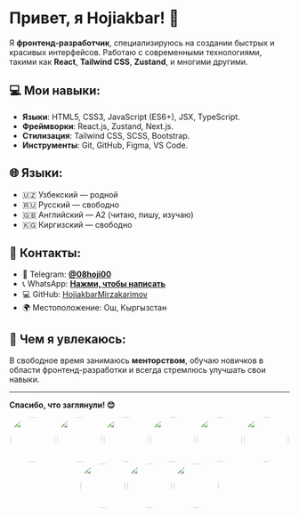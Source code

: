 # Привет, я Hojiakbar! 👋

Я **фронтенд-разработчик**, специализируюсь на создании быстрых и красивых интерфейсов. Работаю с современными технологиями, такими как **React**, **Tailwind CSS**, **Zustand**, и многими другими.

## 💻 Мои навыки:
- **Языки**: HTML5, CSS3, JavaScript (ES6+), JSX, TypeScript.
- **Фреймворки**: React.js, Zustand, Next.js.
- **Стилизация**: Tailwind CSS, SCSS, Bootstrap.
- **Инструменты**: Git, GitHub, Figma, VS Code.

## 🌐 Языки:
- 🇺🇿 Узбекский — родной  
- 🇷🇺 Русский — свободно  
- 🇬🇧 Английский — A2 (читаю, пишу, изучаю)  
- 🇰🇬 Киргизский — свободно

## 💬 Контакты:
- 📱 Telegram: **[@08hoji00](https://t.me/08hoji00)**
- 📞 WhatsApp: **[Нажми, чтобы написать](https://wa.me/996555251506)**
- 💻 GitHub: [HojiakbarMirzakarimov](https://github.com/HojiakbarMirzakarimov)
- 🌍 Местоположение: Ош, Кыргызстан

## 🌱 Чем я увлекаюсь:
В свободное время занимаюсь **менторством**, обучаю новичков в области фронтенд-разработки и всегда стремлюсь улучшать свои навыки.

---

**Спасибо, что заглянули! 😊**

<p align="center">
  <img src="https://img.shields.io/badge/HTML5-E34F26?logo=html5&logoColor=white" width="80" height="80" style="border-radius: 50%"/>
  <img src="https://img.shields.io/badge/CSS3-1572B6?logo=css3&logoColor=white" width="80" height="80" style="border-radius: 50%"/>
  <img src="https://img.shields.io/badge/JavaScript-F7DF1E?logo=javascript&logoColor=black" width="80" height="80" style="border-radius: 50%"/>
  <img src="https://img.shields.io/badge/React-61DAFB?logo=react&logoColor=black" width="80" height="80" style="border-radius: 50%"/>
  <img src="https://img.shields.io/badge/SCSS-CC6699?logo=sass&logoColor=white" width="80" height="80" style="border-radius: 50%"/>
  <img src="https://img.shields.io/badge/TailwindCSS-06B6D4?logo=tailwindcss&logoColor=white" width="80" height="80" style="border-radius: 50%"/>
  <img src="https://img.shields.io/badge/Bootstrap-7952B3?logo=bootstrap&logoColor=white" width="80" height="80" style="border-radius: 50%"/>
  <img src="https://img.shields.io/badge/React_Icons-61DAFB?logo=react&logoColor=black" width="80" height="80" style="border-radius: 50%"/>
  <img src="https://img.shields.io/badge/Material_UI-0081CB?logo=material-ui&logoColor=white" width="80" height="80" style="border-radius: 50%"/>
</p>
